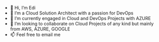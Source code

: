 - 👋 Hi, I’m Edi
- 👀 I’m a Cloud Solution Architect with a passion for DevOps 
- 🌱 I’m currently engaged in Cloud and DevOps Projects with AZURE
- 💞️ I’m looking to collaborate on Cloud Projects of any kind but mainly from AWS, AZURE, GOOGLE
- 📫 Feel free to email me

<!---
emanserav/emanserav is a ✨ special ✨ repository because its `README.md` (this file) appears on your GitHub profile.
You can click the Preview link to take a look at your changes.
--->
